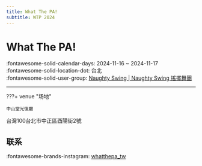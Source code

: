 ```yaml
---
title: What The PA!
subtitle: WTP 2024
---
```


# What The PA! 

:fontawesome-solid-calendar-days: 2024-11-16 ~ 2024-11-17  
:fontawesome-solid-location-dot: 台北  
:fontawesome-solid-user-group: [Naughty Swing | Naughty Swing 搖擺舞團](https://swing.kids/zh_TW/naughty-swing)  

---

???+ venue "场地"

    中山堂光復廳

台灣100台北市中正區酉陽街2號

## 联系

:fontawesome-brands-instagram: [whatthepa_tw](http://instagram.com/whatthepa_tw)  

